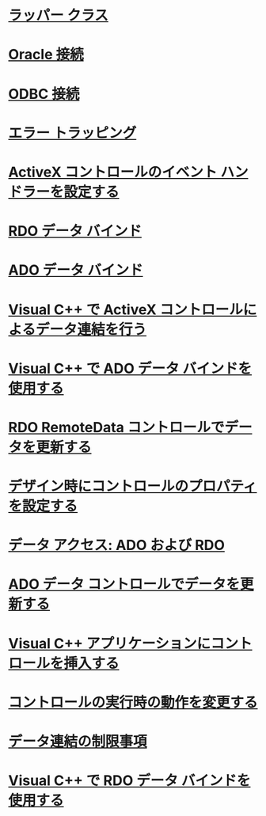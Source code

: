 # [ラッパー クラス](wrapper-classes.md)
# [Oracle 接続](oracle-connections.md)
# [ODBC 接続](odbc-connections.md)
# [エラー トラッピング](error-trapping.md)
# [ActiveX コントロールのイベント ハンドラーを設定する](setting-event-handlers-on-activex-controls.md)
# [RDO データ バインド](rdo-databinding.md)
# [ADO データ バインド](ado-databinding.md)
# [Visual C++ で ActiveX コントロールによるデータ連結を行う](databinding-with-activex-controls-in-visual-cpp.md)
# [Visual C++ で ADO データ バインドを使用する](using-ado-databinding-in-visual-cpp.md)
# [RDO RemoteData コントロールでデータを更新する](updating-data-with-the-rdo-remotedata-control.md)
# [デザイン時にコントロールのプロパティを設定する](setting-control-properties-at-design-time.md)
# [データ アクセス: ADO および RDO](data-access-ado-and-rdo.md)
# [ADO データ コントロールでデータを更新する](updating-data-with-the-ado-data-control.md)
# [Visual C++ アプリケーションにコントロールを挿入する](inserting-the-control-into-a-visual-cpp-application.md)
# [コントロールの実行時の動作を変更する](modifying-a-control-s-run-time-behavior.md)
# [データ連結の制限事項](limitations-of-databinding.md)
# [Visual C++ で RDO データ バインドを使用する](using-rdo-databinding-in-visual-cpp.md)
